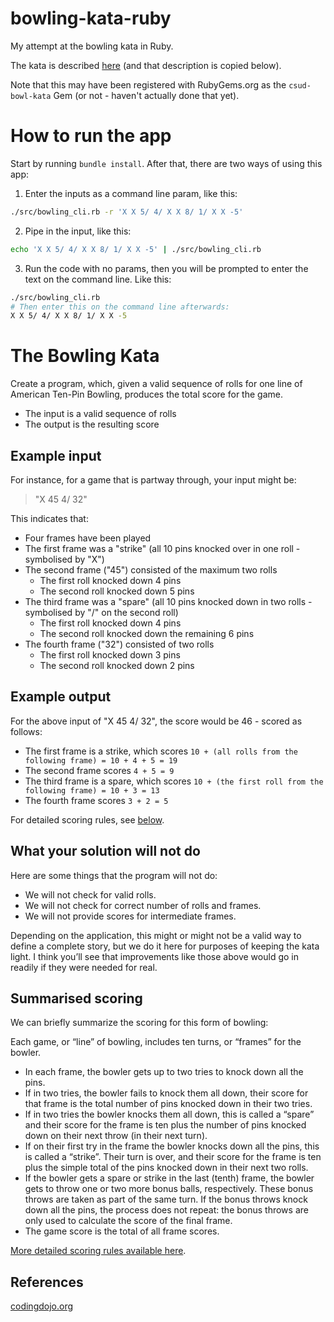 # bowling-kata-ruby

My attempt at the bowling kata in Ruby.

The kata is described [here](https://learn.madetech.com/katas/bowling/) (and that description is copied below).

Note that this may have been registered with RubyGems.org as the `csud-bowl-kata` Gem (or not - haven't actually done that yet).

# How to run the app

Start by running `bundle install`. After that, there are two ways of using this app:

1. Enter the inputs as a command line param, like this: 
```bash
./src/bowling_cli.rb -r 'X X 5/ 4/ X X 8/ 1/ X X -5'
```

2. Pipe in the input, like this: 
```bash
echo 'X X 5/ 4/ X X 8/ 1/ X X -5' | ./src/bowling_cli.rb
```

3. Run the code with no params, then you will be prompted to enter the text on the command line. Like this:
```bash
./src/bowling_cli.rb
# Then enter this on the command line afterwards:
X X 5/ 4/ X X 8/ 1/ X X -5
```

# The Bowling Kata

Create a program, which, given a valid sequence of rolls for one line of American Ten-Pin Bowling, produces the total score for the game. 

* The input is a valid sequence of rolls
* The output is the resulting score

## Example input

For instance, for a game that is partway through, your input might be:

> "X 45 4/ 32"

This indicates that:

* Four frames have been played
* The first frame was a "strike" (all 10 pins knocked over in one roll - symbolised by "X")
* The second frame ("45") consisted of the maximum two rolls
   * The first roll knocked down 4 pins 
   * The second roll knocked down 5 pins
* The third frame was a "spare" (all 10 pins knocked down in two rolls - symbolised by "/" on the second roll)
   * The first roll knocked down 4 pins
   * The second roll knocked down the remaining 6 pins
* The fourth frame ("32") consisted of two rolls
   * The first roll knocked down 3 pins 
   * The second roll knocked down 2 pins

## Example output

For the above input of "X 45 4/ 32", the score would be 46 - scored as follows:

* The first frame is a strike, which scores `10 + (all rolls from the following frame) = 10 + 4 + 5 = 19`
* The second frame scores `4 + 5 = 9`
* The third frame is a spare, which scores `10 + (the first roll from the following frame) = 10 + 3 = 13`
* The fourth frame scores `3 + 2 = 5`

For detailed scoring rules, see [below](#summarised-scoring).

## What your solution will not do

Here are some things that the program will not do:

* We will not check for valid rolls.
* We will not check for correct number of rolls and frames.
* We will not provide scores for intermediate frames.

Depending on the application, this might or might not be a valid way to define a complete story, but we do it here for purposes of keeping the kata light. I think you’ll see that improvements like those above would go in readily if they were needed for real.

## Summarised scoring

We can briefly summarize the scoring for this form of bowling:

Each game, or “line” of bowling, includes ten turns, or “frames” for the bowler.

* In each frame, the bowler gets up to two tries to knock down all the pins.
* If in two tries, the bowler fails to knock them all down, their score for that frame is the total number of pins knocked down in their two tries.
* If in two tries the bowler knocks them all down, this is called a “spare” and their score for the frame is ten plus the number of pins knocked down on their next throw (in their next turn).
* If on their first try in the frame the bowler knocks down all the pins, this is called a “strike”. Their turn is over, and their score for the frame is ten plus the simple total of the pins knocked down in their next two rolls.
* If the bowler gets a spare or strike in the last (tenth) frame, the bowler gets to throw one or two more bonus balls, respectively. These bonus throws are taken as part of the same turn. If the bonus throws knock down all the pins, the process does not repeat: the bonus throws are only used to calculate the score of the final frame.
* The game score is the total of all frame scores.

[More detailed scoring rules available here](https://www.myactivesg.com/sports/bowling/how-to-play/bowling-rules/how-are-points-determined-in-bowling).

## References 

[codingdojo.org](http://codingdojo.org/kata/Bowling/)
